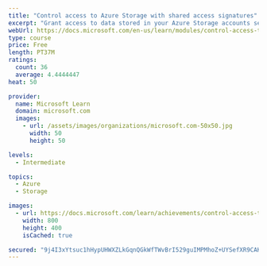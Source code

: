 ```yaml
---
title: "Control access to Azure Storage with shared access signatures"
excerpt: "Grant access to data stored in your Azure Storage accounts securely through the use of shared access signatures."
webUrl: https://docs.microsoft.com/en-us/learn/modules/control-access-to-azure-storage-with-sas/
type: course
price: Free
length: PT37M
ratings:
  count: 36
  average: 4.4444447
heat: 50

provider:
  name: Microsoft Learn
  domain: microsoft.com
  images:
    - url: /assets/images/organizations/microsoft.com-50x50.jpg
      width: 50
      height: 50

levels:
  - Intermediate

topics:
  - Azure
  - Storage

images:
  - url: https://docs.microsoft.com/learn/achievements/control-access-to-azure-storage-with-sas-social.png
    width: 800
    height: 400
    isCached: true

secured: "9j4I3xYtsuc1hHypUHWXZLkGqnQGkWfTWvBrI529guIMPMhoZ+UYSefXR9CAKWQI5Q68TNzQa1zxwG/Tpu1CT2uagbR2RxAqeQm39CzZr2tRzbK6MsurMmqezMQwLQ9AkV07lizEpUlgXKGoYfPmK3C4817dncahkz++UVUakmkU8SLyrQHh5E/wdCHu1/56IsvMvOc/af0hjNSV/bG0iGOrfx3dhn9m+KKtviG6GrdN0WQVNyXGDtTIPAFAvHOimRgjH7P3durDlCUBoPoAsYNRzbElFpx2hgcTT+/1HCC2CWSjAkNghd+cvZM8LbYkRGDs34/Mye3gOLH6sfEzfJuPhJ6T1+uKKs3i/eFTsf1TSoIvx31pmTUG6hOldY9yG8IVTnikiJde2NY1WLvzyoJWrnth8e9DhNCCwBjLJVY=;zi8sBnj2Sc6kSuD0Hir9Lw=="
---
```


